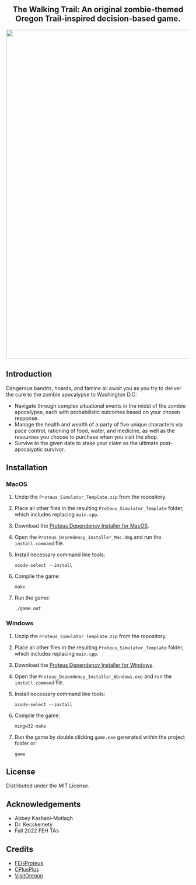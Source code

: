 <div align="center">
  <h2> The Walking Trail: An original zombie-themed Oregon Trail-inspired decision-based game. </h2>
  <img src="https://user-images.githubusercontent.com/112589972/226192262-6fc04cf1-08c9-463b-a0d3-993ff2d36107.gif" width="900">
</div>

## Introduction
Dangerous bandits, hoards, and famine all await you as you try to deliver the cure to the zombie apocalypse to Washington D.C:
- Navigate through complex situational events in the midst of the zombie apocalypse, each with probabilistic outcomes based on your chosen response. 
- Manage the health and wealth of a party of five unique characters via pace control, rationing of food, water, and medicine, as well as the resources you choose to purchase when you 
visit the shop. 
- Survive to the given date to stake your claim as the ultimate post-apocalyptic survivor.
  
## Installation
### MacOS
1. Unzip the ``Proteus_Simulator_Template.zip`` from the repository.

2. Place all other files in the resulting ``Proteus_Simulator_Template`` folder, which includes replacing ``main.cpp``.

3. Download the [Proteus Dependency Installer for MacOS](https://buckeyemailosu.sharepoint.com/sites/ENG-EED/EED%20Shared%20Curriculum%20Materials/Forms/AllItems.aspx?id=%2Fsites%2FENG%2DEED%2FEED%20Shared%20Curriculum%20Materials%2FEED%20ENGR%20Class%20Materials%2FENGR%201282%2E01%2FSP22%20Archive%2FResources%2FRobot%2FProteus%5FDependency%5FInstaller%5FMac%5Fv2%2Edmg&parent=%2Fsites%2FENG%2DEED%2FEED%20Shared%20Curriculum%20Materials%2FEED%20ENGR%20Class%20Materials%2FENGR%201282%2E01%2FSP22%20Archive%2FResources%2FRobot&p=true&ga=1).
    
4. Open the ``Proteus_Dependency_Installer_Mac.dmg`` and run the ``install.command`` file.

5. Install necessary command line tools:

       xcode-select --install
       
6. Compile the game:

       make

7. Run the game:

       ./game.out
       
### Windows
1. Unzip the ``Proteus_Simulator_Template.zip`` from the repository.

2. Place all other files in the resulting ``Proteus_Simulator_Template`` folder, which includes replacing ``main.cpp``.

3. Download the [Proteus Dependency Installer for Windows](https://buckeyemailosu.sharepoint.com/sites/ENG-EED/EED%20Shared%20Curriculum%20Materials/Forms/AllItems.aspx?id=%2Fsites%2FENG%2DEED%2FEED%20Shared%20Curriculum%20Materials%2FEED%20ENGR%20Class%20Materials%2FENGR%201282%2E01%2FSP22%20Archive%2FResources%2FRobot%2FProteus%5FDependency%5FInstaller%5FWindows%5Fv2%2Eexe&parent=%2Fsites%2FENG%2DEED%2FEED%20Shared%20Curriculum%20Materials%2FEED%20ENGR%20Class%20Materials%2FENGR%201282%2E01%2FSP22%20Archive%2FResources%2FRobot&p=true&ga=1).

4. Open the ``Proteus_Dependency_Installer_Windows.exe`` and run the ``install.command`` file.

5. Install necessary command line tools:

       xcode-select --install
       
6. Compile the game:

       mingw32-make
       
7. Run the game by double clicking ``game.exe`` generated within the project folder or:

       game
    
## License
Distributed under the MIT License.

## Acknowledgements
 - Abbey Kashani-Motlagh
 - Dr. Kecskemety
 - Fall 2022 FEH TAs

## Credits
 - [FEHProteus](https://u.osu.edu/fehproteus)
 - [CPlusPlus](https://cplusplus.com)
 - [VisitOregon](https://visitoregon.com)

